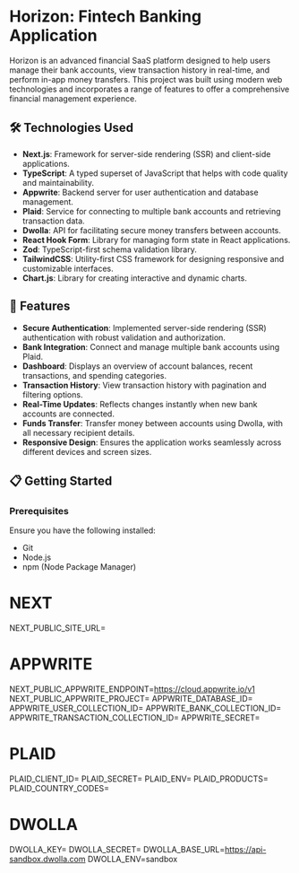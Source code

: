 # Horizon: Fintech Banking Application

Horizon is an advanced financial SaaS platform designed to help users manage their bank accounts, view transaction history in real-time, and perform in-app money transfers. This project was built using modern web technologies and incorporates a range of features to offer a comprehensive financial management experience.

## 🛠️ Technologies Used

- **Next.js**: Framework for server-side rendering (SSR) and client-side applications.
- **TypeScript**: A typed superset of JavaScript that helps with code quality and maintainability.
- **Appwrite**: Backend server for user authentication and database management.
- **Plaid**: Service for connecting to multiple bank accounts and retrieving transaction data.
- **Dwolla**: API for facilitating secure money transfers between accounts.
- **React Hook Form**: Library for managing form state in React applications.
- **Zod**: TypeScript-first schema validation library.
- **TailwindCSS**: Utility-first CSS framework for designing responsive and customizable interfaces.
- **Chart.js**: Library for creating interactive and dynamic charts.

## 🚀 Features

- **Secure Authentication**: Implemented server-side rendering (SSR) authentication with robust validation and authorization.
- **Bank Integration**: Connect and manage multiple bank accounts using Plaid.
- **Dashboard**: Displays an overview of account balances, recent transactions, and spending categories.
- **Transaction History**: View transaction history with pagination and filtering options.
- **Real-Time Updates**: Reflects changes instantly when new bank accounts are connected.
- **Funds Transfer**: Transfer money between accounts using Dwolla, with all necessary recipient details.
- **Responsive Design**: Ensures the application works seamlessly across different devices and screen sizes.

## 📋 Getting Started

### Prerequisites

Ensure you have the following installed:
- Git
- Node.js
- npm (Node Package Manager)



# NEXT
NEXT_PUBLIC_SITE_URL=

# APPWRITE
NEXT_PUBLIC_APPWRITE_ENDPOINT=https://cloud.appwrite.io/v1
NEXT_PUBLIC_APPWRITE_PROJECT=
APPWRITE_DATABASE_ID=
APPWRITE_USER_COLLECTION_ID=
APPWRITE_BANK_COLLECTION_ID=
APPWRITE_TRANSACTION_COLLECTION_ID=
APPWRITE_SECRET=

# PLAID
PLAID_CLIENT_ID=
PLAID_SECRET=
PLAID_ENV=
PLAID_PRODUCTS=
PLAID_COUNTRY_CODES=

# DWOLLA
DWOLLA_KEY=
DWOLLA_SECRET=
DWOLLA_BASE_URL=https://api-sandbox.dwolla.com
DWOLLA_ENV=sandbox

